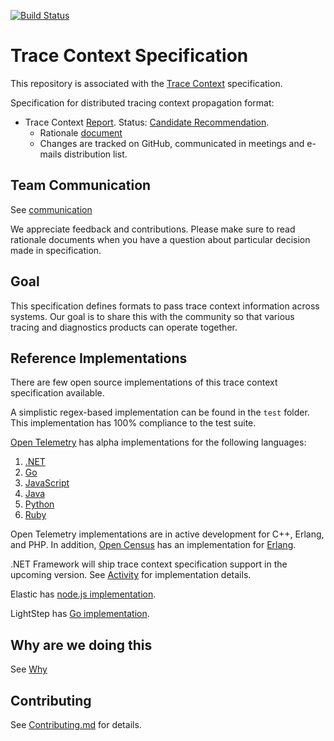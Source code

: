 [![Build
Status](https://img.shields.io/travis/w3c/trace-context/master.svg?label=validation%20service)](./test/)

# Trace Context Specification

This repository is associated with the [Trace
Context](https://w3c.github.io/trace-context/) specification.

Specification for distributed tracing context propagation format:

- Trace Context [Report](https://w3c.github.io/trace-context/).
Status: [Candidate Recommendation](https://www.w3.org/Consortium/Process#candidate-rec).
  - Rationale [document](spec/21-http_header_format_rationale.md)
  - Changes are tracked on GitHub, communicated in meetings and e-mails
    distribution list.

## Team Communication

See
[communication](https://github.com/w3c/distributed-tracing-wg#team-communication)

We appreciate feedback and contributions. Please make sure to read rationale
documents when you have a question about particular decision made in
specification.

## Goal

This specification defines formats to pass trace context information across
systems. Our goal is to share this with the community so that various tracing
and diagnostics products can operate together.

## Reference Implementations

There are few open source implementations of this trace context specification
available.

A simplistic regex-based implementation can be found in the `test` folder. This
implementation has 100% compliance to the test suite.

[Open Telemetry](https://opentelemetry.io) has alpha implementations for the following
languages:

1. [.NET](https://github.com/open-telemetry/opentelemetry-dotnet/blob/605760cf5ae0511b94d475a754f5ca1a5ec35f41/src/OpenTelemetry.Api/Context/Propagation/TraceContextFormat.cs)
2. [Go](https://github.com/open-telemetry/opentelemetry-go/blob/15bfc5bb12a4e0a02b1b96b701fd2881cefe1158/propagation/http_trace_context_propagator.go)
3. [JavaScript](https://github.com/open-telemetry/opentelemetry-js/blob/4f48357b7d1dea246a67ef1a0e071fc64aa10e26/packages/opentelemetry-core/src/context/propagation/HttpTraceContext.ts)
4. [Java](https://github.com/open-telemetry/opentelemetry-java/blob/0b21928db5085fe3deff6dfd8d28bd49dcde9e71/api/src/main/java/io/opentelemetry/trace/propagation/HttpTraceContext.java)
5. [Python](https://github.com/open-telemetry/opentelemetry-python/blob/602d42a45f6a4684342b298c5a7c4dab680e301a/opentelemetry-api/src/opentelemetry/context/propagation/tracecontexthttptextformat.py)
6. [Ruby](https://github.com/open-telemetry/opentelemetry-ruby/blob/bd6baeebb2fe65ed22e9ad33920387ce0ee8870f/api/lib/opentelemetry/distributed_context/propagation/trace_parent.rb)

Open Telemetry implementations are in active development for C++, Erlang, and PHP. In addition, [Open Census](https://opencensus.io) has an implementation for [Erlang](https://github.com/census-instrumentation/opencensus-erlang/blob/b3ab781b060b15a3cacbf43717c3aeb0c90c4a08/src/oc_propagation_http_tracecontext.erl).

.NET Framework will ship trace context specification support in the upcoming
version. See
[Activity](https://github.com/dotnet/corefx/blob/master/src/System.Diagnostics.DiagnosticSource/src/System/Diagnostics/Activity.cs)
for implementation details.

Elastic has [node.js
implementation](https://github.com/elastic/node-traceparent).

LightStep has [Go implementation](https://github.com/lightstep/tracecontext.go).

## Why are we doing this

See [Why](https://github.com/w3c/distributed-tracing-wg#why-are-we-doing-this)

## Contributing

See [Contributing.md](CONTRIBUTING.md) for details.
